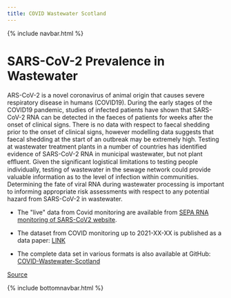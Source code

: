 ```yaml
---
title: COVID Wastewater Scotland
---
```

{% include navbar.html %} 

# SARS-CoV-2 Prevalence in Wastewater
ARS-CoV-2 is a novel coronavirus of animal origin that causes severe respiratory disease in humans (COVID19). During the early stages of the COVID19 pandemic, studies of infected patients have shown that SARS-CoV-2 RNA can be detected in the faeces of patients for weeks after the onset of clinical signs. There is no data with respect to faecal shedding prior to the onset of clinical signs, however modelling data suggests that faecal shedding at the start of an outbreak may be extremely high. Testing at wastewater treatment plants in a number of countries has identified evidence of SARS-CoV-2 RNA in municipal wastewater, but not plant efﬂuent. Given the significant logistical limitations to testing people individually, testing of wastewater in the sewage network could provide valuable information as to the level of infection within communities. Determining the fate of viral RNA during wastewater processing is important to informing appropriate risk
assessments with respect to any potential hazard from SARS-CoV-2 in wastewater.

* The "live" data from Covid monitoring are available from [SEPA RNA monitoring of SARS-CoV2 website](https://informatics.sepa.org.uk/RNAmonitoring/).

* The dataset from COVID monitoring up to 2021-XX-XX is published as a data paper: [LINK]()

* The complete data set in various formats is also available at GitHub: [COVID-Wastewater-Scotland](https://github.com/BioRDM/COVID-Wastewater-Scotland)

[Source](https://www.crew.ac.uk/publication/tracking-sars-cov-2-municipal-wastewater)


{% include bottomnavbar.html %}

